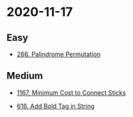 # 2020-11-17

## Easy

* [266. Palindrome Permutation](https://leetcode.com/problems/palindrome-permutation/)

## Medium

* [1167. Minimum Cost to Connect Sticks](https://leetcode.com/problems/minimum-cost-to-connect-sticks/)

* [616. Add Bold Tag in String](https://leetcode.com/problems/add-bold-tag-in-string/)
